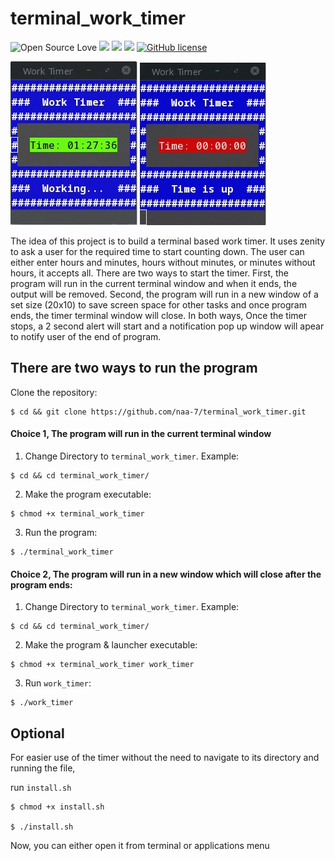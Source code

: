 # terminal_work_timer

![Open Source Love](https://badges.frapsoft.com/os/v3/open-source.svg?v=103) <img src="https://cdn.rawgit.com/sindresorhus/awesome/d7305f38d29fed78fa85652e3a63e154dd8e8829/media/badge.svg"> <img src="https://img.shields.io/github/stars/naa-7/terminal_work_timer?style=social"> <img src="https://img.shields.io/github/repo-size/naa-7/terminal_work_timer"> [![GitHub license](https://img.shields.io/github/license/Naereen/StrapDown.js.svg)](https://github.com/naa-7/terminal_work_timer/LICENSE)

![work_timer1](https://github.com/naa-7/terminal_work_timer/blob/main/timer_1.gif?style=centerme)
![work_timer2](https://github.com/naa-7/terminal_work_timer/blob/main/timer_2.gif?style=centerme)

The idea of this project is to build a terminal based work timer. It uses zenity to ask a user for the required 
time to start counting down. The user can either enter hours and minutes, hours without minutes, or minutes 
without hours, it accepts all. There are two ways to start the timer. First, the program will run in the 
current terminal window and when it ends, the output will be removed. Second, the program will run in a new 
window of a set size (20x10) to save screen space for other tasks and once program ends, the timer terminal 
window will close. In both ways, Once the timer stops, a 2 second alert will start and a notification pop up 
window will apear to notify user of the end of program.



## There are two ways to run the program

 Clone the repository:
  
    $ cd && git clone https://github.com/naa-7/terminal_work_timer.git

 #### Choice 1, The program will run in the current terminal window

  1) Change Directory to `terminal_work_timer`. Example:

    $ cd && cd terminal_work_timer/

  2) Make the program executable:
    
    $ chmod +x terminal_work_timer

  3) Run the program:
 
    $ ./terminal_work_timer 


 #### Choice 2, The program will run in a new window which will close after the program ends:
   
  1) Change Directory to `terminal_work_timer`. Example:

    $ cd && cd terminal_work_timer/

  2) Make the program & launcher executable:

    $ chmod +x terminal_work_timer work_timer

  3) Run `work_timer`:

    $ ./work_timer 


## Optional

For easier use of the timer without the need to navigate to its directory and running the file,

run `install.sh`

    $ chmod +x install.sh
   
    $ ./install.sh

Now, you can either open it from terminal or applications menu
